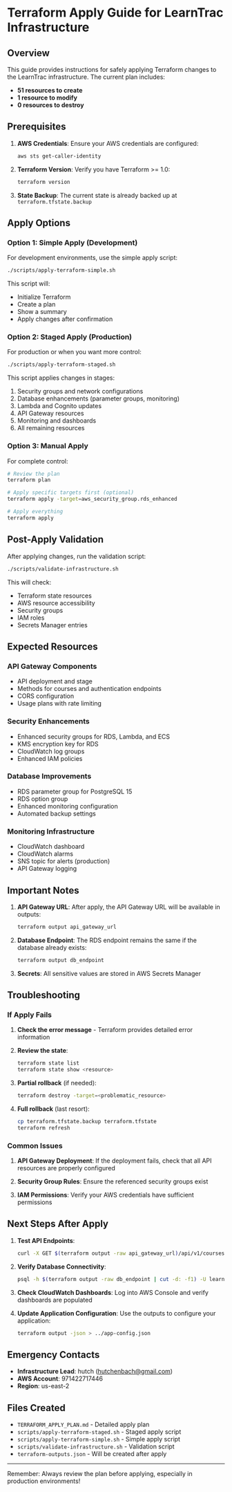 # Terraform Apply Guide for LearnTrac Infrastructure

## Overview

This guide provides instructions for safely applying Terraform changes to the LearnTrac infrastructure. The current plan includes:

- **51 resources to create**
- **1 resource to modify**
- **0 resources to destroy**

## Prerequisites

1. **AWS Credentials**: Ensure your AWS credentials are configured:
   ```bash
   aws sts get-caller-identity
   ```

2. **Terraform Version**: Verify you have Terraform >= 1.0:
   ```bash
   terraform version
   ```

3. **State Backup**: The current state is already backed up at `terraform.tfstate.backup`

## Apply Options

### Option 1: Simple Apply (Development)

For development environments, use the simple apply script:

```bash
./scripts/apply-terraform-simple.sh
```

This script will:
- Initialize Terraform
- Create a plan
- Show a summary
- Apply changes after confirmation

### Option 2: Staged Apply (Production)

For production or when you want more control:

```bash
./scripts/apply-terraform-staged.sh
```

This script applies changes in stages:
1. Security groups and network configurations
2. Database enhancements (parameter groups, monitoring)
3. Lambda and Cognito updates
4. API Gateway resources
5. Monitoring and dashboards
6. All remaining resources

### Option 3: Manual Apply

For complete control:

```bash
# Review the plan
terraform plan

# Apply specific targets first (optional)
terraform apply -target=aws_security_group.rds_enhanced

# Apply everything
terraform apply
```

## Post-Apply Validation

After applying changes, run the validation script:

```bash
./scripts/validate-infrastructure.sh
```

This will check:
- Terraform state resources
- AWS resource accessibility
- Security groups
- IAM roles
- Secrets Manager entries

## Expected Resources

### API Gateway Components
- API deployment and stage
- Methods for courses and authentication endpoints
- CORS configuration
- Usage plans with rate limiting

### Security Enhancements
- Enhanced security groups for RDS, Lambda, and ECS
- KMS encryption key for RDS
- CloudWatch log groups
- Enhanced IAM policies

### Database Improvements
- RDS parameter group for PostgreSQL 15
- RDS option group
- Enhanced monitoring configuration
- Automated backup settings

### Monitoring Infrastructure
- CloudWatch dashboard
- CloudWatch alarms
- SNS topic for alerts (production)
- API Gateway logging

## Important Notes

1. **API Gateway URL**: After apply, the API Gateway URL will be available in outputs:
   ```bash
   terraform output api_gateway_url
   ```

2. **Database Endpoint**: The RDS endpoint remains the same if the database already exists:
   ```bash
   terraform output db_endpoint
   ```

3. **Secrets**: All sensitive values are stored in AWS Secrets Manager

## Troubleshooting

### If Apply Fails

1. **Check the error message** - Terraform provides detailed error information

2. **Review the state**:
   ```bash
   terraform state list
   terraform state show <resource>
   ```

3. **Partial rollback** (if needed):
   ```bash
   terraform destroy -target=<problematic_resource>
   ```

4. **Full rollback** (last resort):
   ```bash
   cp terraform.tfstate.backup terraform.tfstate
   terraform refresh
   ```

### Common Issues

1. **API Gateway Deployment**: If the deployment fails, check that all API resources are properly configured

2. **Security Group Rules**: Ensure the referenced security groups exist

3. **IAM Permissions**: Verify your AWS credentials have sufficient permissions

## Next Steps After Apply

1. **Test API Endpoints**:
   ```bash
   curl -X GET $(terraform output -raw api_gateway_url)/api/v1/courses
   ```

2. **Verify Database Connectivity**:
   ```bash
   psql -h $(terraform output -raw db_endpoint | cut -d: -f1) -U learntrac_admin -d learntrac
   ```

3. **Check CloudWatch Dashboards**: Log into AWS Console and verify dashboards are populated

4. **Update Application Configuration**: Use the outputs to configure your application:
   ```bash
   terraform output -json > ../app-config.json
   ```

## Emergency Contacts

- **Infrastructure Lead**: hutch (hutchenbach@gmail.com)
- **AWS Account**: 971422717446
- **Region**: us-east-2

## Files Created

- `TERRAFORM_APPLY_PLAN.md` - Detailed apply plan
- `scripts/apply-terraform-staged.sh` - Staged apply script
- `scripts/apply-terraform-simple.sh` - Simple apply script
- `scripts/validate-infrastructure.sh` - Validation script
- `terraform-outputs.json` - Will be created after apply

---

Remember: Always review the plan before applying, especially in production environments!
